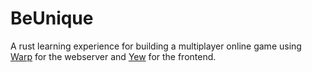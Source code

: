 BeUnique
=======
A rust learning experience for building a multiplayer online game using [Warp](https://github.com/seanmonstar/warp) for the webserver and [Yew](https://github.com/yewstack/yew) for the frontend.
